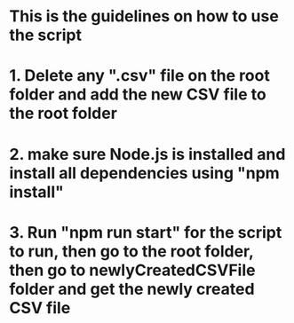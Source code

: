 # This is the guidelines on how to use the script

# 1. Delete any ".csv" file on the root folder and add the new CSV file to the root folder

# 2. make sure Node.js is installed and install all dependencies using "npm install"

# 3. Run "npm run start" for the script to run, then go to the root folder, then go to newlyCreatedCSVFile folder and get the newly created CSV file
